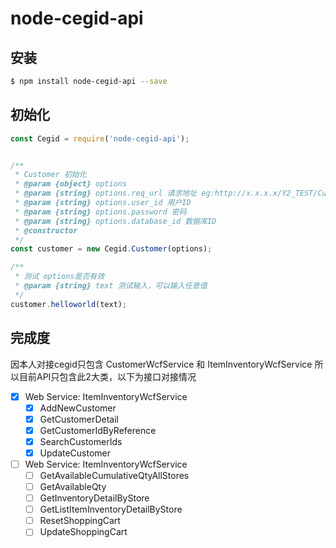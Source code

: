 # node-cegid-api


## 安装
```bash
$ npm install node-cegid-api --save
```

## 初始化
```javascript
const Cegid = require('node-cegid-api');


/**
 * Customer 初始化
 * @param {object} options
 * @param {string} options.req_url 请求地址 eg:http://x.x.x.x/Y2_TEST/CustomerWcfService.svc
 * @param {string} options.user_id 用户ID
 * @param {string} options.password 密码
 * @param {string} options.database_id 数据库ID
 * @constructor
 */
const customer = new Cegid.Customer(options);

/**
 * 测试 options是否有效
 * @param {string} text 测试输入，可以输入任意值
 */
customer.helloworld(text);
```

## 完成度

因本人对接cegid只包含 CustomerWcfService 和 ItemInventoryWcfService 所以目前API只包含此2大类，以下为接口对接情况

- [x] Web Service: ItemInventoryWcfService
    - [x] AddNewCustomer
    - [x] GetCustomerDetail
    - [x] GetCustomerIdByReference
    - [x] SearchCustomerIds
    - [x] UpdateCustomer

- [ ] Web Service: ItemInventoryWcfService
    - [ ] GetAvailableCumulativeQtyAllStores
    - [ ] GetAvailableQty
    - [ ] GetInventoryDetailByStore
    - [ ] GetListItemInventoryDetailByStore
    - [ ] ResetShoppingCart
    - [ ] UpdateShoppingCart
